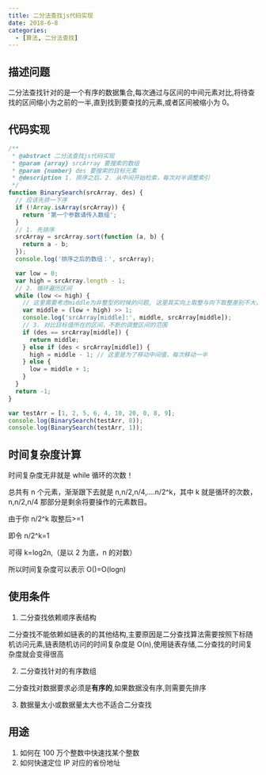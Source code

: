 ```yaml
---
title: 二分法查找js代码实现
date: 2018-6-8
categories:
  - [算法, 二分法查找]
---
```


## 描述问题

二分法查找针对的是一个有序的数据集合,每次通过与区间的中间元素对比,将待查找的区间缩小为之前的一半,直到找到要查找的元素,或者区间被缩小为 0。

## 代码实现

```js
/**
 * @abstract 二分法查找js代码实现
 * @param {array} srcArray 要搜索的数组
 * @param {number} des 要搜索的目标元素
 * @description 1. 排序之后，2. 从中间开始检索，每次对半调整索引
 */
function BinarySearch(srcArray, des) {
  // 应该先排一下序
  if (!Array.isArray(srcArray)) {
    return '第一个参数请传入数组';
  }
  // 1. 先排序
  srcArray = srcArray.sort(function (a, b) {
    return a - b;
  });
  console.log('排序之后的数组：', srcArray);

  var low = 0;
  var high = srcArray.length - 1;
  // 2. 循环遍历区间
  while (low <= high) {
    // 这里需要考虑middle为非整型的时候的问题, 这里其实向上取整与向下取整差别不大，查找的次数随机
    var middle = (low + high) >> 1;
    console.log('srcArray[middle]:', middle, srcArray[middle]);
    // 3. 对比目标值所在的区间，不断的调整区间的范围
    if (des == srcArray[middle]) {
      return middle;
    } else if (des < srcArray[middle]) {
      high = middle - 1; // 这里是为了移动中间值，每次移动一半
    } else {
      low = middle + 1;
    }
  }
  return -1;
}

var testArr = [1, 2, 5, 6, 4, 10, 20, 0, 8, 9];
console.log(BinarySearch(testArr, 8));
console.log(BinarySearch(testArr, 1));
```

## 时间复杂度计算

时间复杂度无非就是 while 循环的次数！

总共有 n 个元素，渐渐跟下去就是 n,n/2,n/4,….n/2^k，其中 k 就是循环的次数，n,n/2,n/4 那部分是剩余将要操作的元素数目。

由于你 n/2^k 取整后>=1

即令 n/2^k=1

可得 k=log2n,（是以 2 为底，n 的对数）

所以时间复杂度可以表示 O()=O(logn)

## 使用条件

1. 二分查找依赖顺序表结构

二分查找不能依赖如链表的的其他结构,主要原因是二分查找算法需要按照下标随机访问元素,链表随机访问的时间复杂度是 O(n),使用链表存储,二分查找的时间复杂度就会变得很高

2. 二分查找针对的有序数组

二分查找对数据要求必须是**有序的**,如果数据没有序,则需要先排序

3. 数据量太小或数据量太大也不适合二分查找

## 用途

1. 如何在 100 万个整数中快速找某个整数
2. 如何快速定位 IP 对应的省份地址
